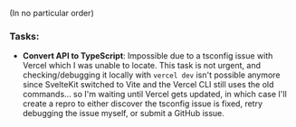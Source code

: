 (In no particular order)

### Tasks:
* **Convert API to TypeScript**: Impossible due to a tsconfig issue with Vercel which I was unable to locate. This task is not urgent, and checking/debugging it locally with `vercel dev` isn't possible anymore since SvelteKit switched to Vite and the Vercel CLI still uses the old commands... so I'm waiting until Vercel gets updated, in which case I'll create a repro to either discover the tsconfig issue is fixed, retry debugging the issue myself, or submit a GitHub issue.